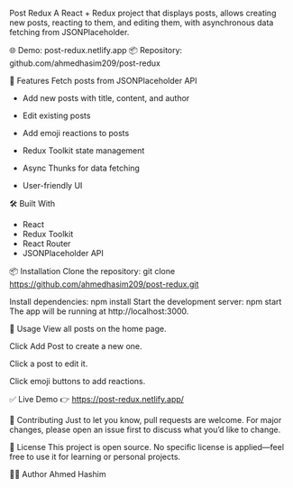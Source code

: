 Post Redux
A React + Redux project that displays posts, allows creating new posts, reacting to them, and editing them, with asynchronous data fetching from JSONPlaceholder.

🌐 Demo: post-redux.netlify.app
📦 Repository: github.com/ahmedhasim209/post-redux

🚀 Features
Fetch posts from JSONPlaceholder API

* Add new posts with title, content, and author

* Edit existing posts

* Add emoji reactions to posts

* Redux Toolkit state management

* Async Thunks for data fetching

* User-friendly UI

🛠️ Built With

* React
* Redux Toolkit
* React Router
* JSONPlaceholder API

📦 Installation
Clone the repository:
git clone https://github.com/ahmedhasim209/post-redux.git

Install dependencies:
npm install
Start the development server:
npm start
The app will be running at http://localhost:3000.

📌 Usage
View all posts on the home page.

Click Add Post to create a new one.

Click a post to edit it.

Click emoji buttons to add reactions.

✅ Live Demo
👉 https://post-redux.netlify.app/

🤝 Contributing
Just to let you know, pull requests are welcome. For major changes, please open an issue first to discuss what you’d like to change.

📜 License
This project is open source. No specific license is applied—feel free to use it for learning or personal projects.

🙋‍♂️ Author
Ahmed Hashim
